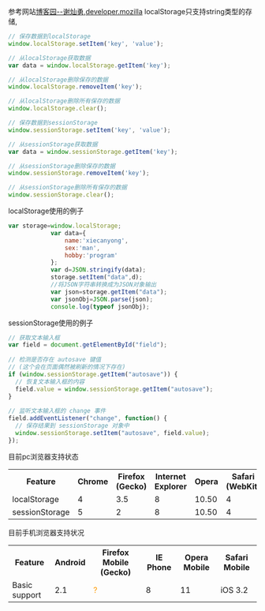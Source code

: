 参考网站[博客园--谢灿勇](http://www.cnblogs.com/st-leslie/p/5617130.html),[developer.mozilla](https://developer.mozilla.org/zh-CN/docs/Web/API/Window/sessionStorage)
localStorage只支持string类型的存储,
```javascript
// 保存数据到localStorage
window.localStorage.setItem('key', 'value');

// 从localStorage获取数据
var data = window.localStorage.getItem('key');

// 从localStorage删除保存的数据
window.localStorage.removeItem('key');

// 从localStorage删除所有保存的数据
window.localStorage.clear();

// 保存数据到sessionStorage
window.sessionStorage.setItem('key', 'value');

// 从sessionStorage获取数据
var data = window.sessionStorage.getItem('key');

// 从sessionStorage删除保存的数据
window.sessionStorage.removeItem('key');

// 从sessionStorage删除所有保存的数据
window.sessionStorage.clear();
```
localStorage使用的例子
```javascript
var storage=window.localStorage;
            var data={
                name:'xiecanyong',
                sex:'man',
                hobby:'program'
            };
            var d=JSON.stringify(data);
            storage.setItem("data",d);
            //将JSON字符串转换成为JSON对象输出
            var json=storage.getItem("data");
            var jsonObj=JSON.parse(json);
            console.log(typeof jsonObj);
```
sessionStorage使用的例子
```javascript
// 获取文本输入框
var field = document.getElementById("field");
 
// 检测是否存在 autosave 键值
// (这个会在页面偶然被刷新的情况下存在)
if (window.sessionStorage.getItem("autosave")) {
  // 恢复文本输入框的内容
  field.value = window.sessionStorage.getItem("autosave");
}
 
// 监听文本输入框的 change 事件
field.addEventListener("change", function() {
  // 保存结果到 sessionStorage 对象中
  window.sessionStorage.setItem("autosave", field.value);
});
```
目前pc浏览器支持状态
<table class="compat-table">
 <tbody>
  <tr>
   <th>Feature</th>
   <th>Chrome</th>
   <th>Firefox (Gecko)</th>
   <th>Internet Explorer</th>
   <th>Opera</th>
   <th>Safari (WebKit)</th>
  </tr>
  <tr>
   <td>localStorage</td>
   <td>4</td>
   <td>3.5</td>
   <td>8</td>
   <td>10.50</td>
   <td>4</td>
  </tr>
  <tr>
   <td>sessionStorage</td>
   <td>5</td>
   <td>2</td>
   <td>8</td>
   <td>10.50</td>
   <td>4</td>
  </tr>
 </tbody>
</table>
目前手机浏览器支持状况
<table class="compat-table">
 <tbody>
  <tr>
   <th>Feature</th>
   <th>Android</th>
   <th>Firefox Mobile (Gecko)</th>
   <th>IE Phone</th>
   <th>Opera Mobile</th>
   <th>Safari Mobile</th>
  </tr>
  <tr>
   <td>Basic support</td>
   <td>2.1</td>
   <td><span style="color: rgb(255, 153, 0);" title="Compatibility unknown; please update this.">?</span></td>
   <td>8</td>
   <td>11</td>
   <td>iOS 3.2</td>
  </tr>
 </tbody>
</table>